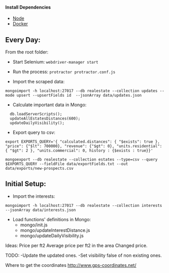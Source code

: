 #### Install Dependencies
* [Node](https://nodejs.org/en/download/)
* [Docker](https://www.docker.com/)



## Every Day:
From the root folder:

* Start Selenium:
```webdriver-manager start```

* Run the process:
```protractor protractor.conf.js```

* Import the scraped data:
```
mongoimport -h localhost:27017 --db realestate --collection updates --mode upsert --upsertFields id  --jsonArray data/updates.json
```

* Calculate important data in Mongo:
```
  db.loadServerScripts();
  updateAllEstatesDistances(600);
  updateDailyVisibility();
```

* Export query to csv:

```
export EXPORTS_QUERY='{ "calculated.distances": { "$exists": true }, "price": {"$lt": 700000}, "revenue": {"$gt": 0}, "units.residential": { "$gt": 2 }, "units.commercial": 0, history : {$exists : true}}'
```

```
mongoexport --db realestate --collection estates --type=csv --query $EXPORTS_QUERY --fieldFile data/exportFields.txt --out data/exports/new-prospects.csv
```



## Initial Setup:

* Import the interests:
```
mongoimport -h localhost:27017 --db realestate --collection interests  --jsonArray data/interests.json
```

* Load functions' definitions in Mongo:
  * mongo/init.js
  * mongo/updateInterestDistance.js
  * mongo/updateDailyVisibility.js

Ideas:
Price per ft2
Average price per ft2 in the area
Changed price.


TODO:
-Update the updated ones.
-Set visibility false of non existing ones.


Where to get the coordinates
http://www.gps-coordinates.net/
